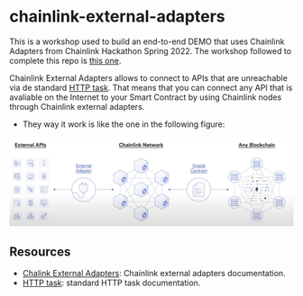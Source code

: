# chainlink-external-adapters

This is a workshop used to build an end-to-end DEMO that uses Chainlink Adapters from Chainlink Hackathon Spring 2022.
The workshop followed to complete this repo is [this one](https://www.youtube.com/watch?v=fICFYsN4E74&t=2527s).

Chainlink External Adapters allows to connect to APIs that are unreachable via de standard [HTTP task](https://docs.chain.link/docs/jobs/task-types/http/). That means that you can connect any API that is avaliable on the Internet to your Smart Contract by using Chainlink nodes through Chainlink external adapters.

- They way it work is like the one in the following figure:
<img src="./images/adapters.png">



## Resources
- [Chalink External Adapters](https://docs.chain.link/docs/external-adapters/): Chainlink external adapters documentation.
- [HTTP task](https://docs.chain.link/docs/jobs/task-types/http/): standard HTTP task documentation.
